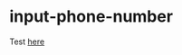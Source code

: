 # input-phone-number

Test [here](http://htmlpreview.github.io/?https://raw.githubusercontent.com/kemalelmizan/input-phone-number/master/test.html)